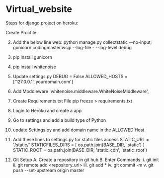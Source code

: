 # Virtual_website


Steps for django project on heroku:



 Create Procfile 

2. Add the below line
    web: python manage.py collectstatic --no-input; gunicorn codingmaster.wsgi --log-file - --log-level debug

3. pip install gunicorn

4. pip install whitenoise

5. Update settings.py
    DEBUG = False
    ALLOWED_HOSTS = ['127.0.0.1','yourdomain.com']

5. Add Moddleware
    'whitenoise.middleware.WhiteNoiseMiddleware',

6. Create Requirements.txt File
    pip freeze > requirements.txt

7. Login to Heroku and create a app

8. Go to settings and add a build type of Python

9. update Settings.py and add domain name in the ALLOWED Host

10. Add these lines to settings.py for static files access
STATIC_URL = '/static/'
STATICFILES_DIRS = [
    os.path.join(BASE_DIR, 'static')
]
STATIC_ROOT = os.path.join(BASE_DIR, 'static_cdn', 'static_root')

10. Git Setup
A. Create a repository in git hub
B. Enter Commands:
    i. git init
    ii. git remote add <repository_url> 
    iii. git add *
    iv. git commit -m <comment>
    v. git push --set-upstream origin master



